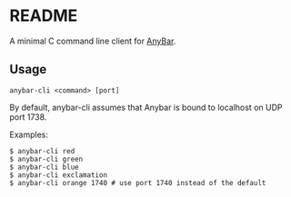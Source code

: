 # README

A minimal C command line client for [AnyBar](https://github.com/tonsky/AnyBar).

## Usage

	anybar-cli <command> [port]

By default, anybar-cli assumes that Anybar is bound to localhost on UDP port 1738.	

Examples:

    $ anybar-cli red    
    $ anybar-cli green    
    $ anybar-cli blue    
    $ anybar-cli exclamation
    $ anybar-cli orange 1740 # use port 1740 instead of the default
